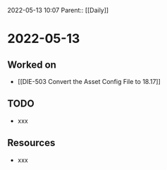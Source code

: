 2022-05-13 10:07
Parent:: [[Daily]]

# 2022-05-13

## Worked on

- [[DIE-503 Convert the Asset Config File to 18.17]]

## TODO

- xxx

## Resources

- xxx
